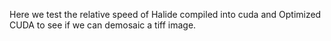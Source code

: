 Here we test the relative speed of Halide compiled into cuda and Optimized CUDA to see if we can demosaic a tiff image.

